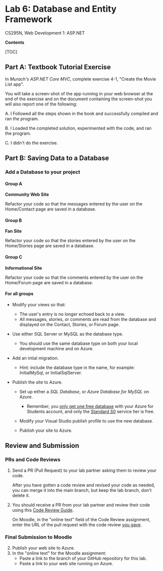 <h1>Lab 6: Database and Entity Framework</h1>

 CS295N, Web Development 1: ASP.NET

**Contents**

[TOC]

## Part A: Textbook Tutorial Exercise

In *Murach's ASP.NET Core MVC*, complete exercise 4-1, "Create the Movie List app". 

You will take a screen-shot of the app running in your web browser at the end of the exercise and on the document containing the screen-shot you will also report one of the following:

A. I Followed all the steps shown in the book and successfully compiled and ran the program.

B. I Loaded the completed solution, experimented with the code, and ran the program.

C. I didn't do the exercise.



## Part B: Saving Data to a Database

### Add a Database to your project

#### Group A

**Community Web Site**

Refactor your code so that the messages entered by the user on the Home/Contact page are saved in a database.

#### Group B

**Fan Site**

Refactor your code so that the stories entered by the user on the Home/Stories page are saved in a database.

#### Group C

**Informational Site**

Refactor your code so that the comments entered by the user on the Home/Forum page are saved in a database.



#### For all groups

- Modify your views so that:
  - The user's entry is no longer echoed back to a view.
  -  All messages, stories, or comments are read from the database and displayed on the Contact, Stories, or Forum page.
- Use either SQL Server or MySQL as the database type.
  - You should use the same database type on both your local development machine and on Azure.

- Add an intial migration.
  - Hint: include the database type in the name, for example: InitialMySql, or InitialSqlServer.

- Publish the site to Azure.
  - Set up either a *SQL Database*, or *Azure Database for MySQL* on Azure.
    - Remember, you <u>only get one free database</u> with your Azure for Students account, and only the <u>Standard S0</u> service tier is free.

  - Modify your Visual Studio publish profile to use the new database.
  - Publish your site to Azure.




## Review and Submission

### PRs and Code Reviews

1. Send a PR (Pull Request) to your lab partner asking them to review your code. 

   After you have gotten a code review and revised your code as needed, you can merge it into the main branch, but keep the lab branch, don't delete it.

2. You should receive a PR from your lab partner and review their code using this [Code Review Guide](../CodeReviewGuide.html).

   On Moodle, in the "online text" field of the Code Review assignment, enter the URL of the pull request with the code review <u>you gave</u>.

### Final Submission to Moodle

2.  Publish your web site to Azure.
3.  In the "online text" for the Moodle assignment:
    - Paste a link to the branch of your GitHub repository for this lab.
    - Paste a link to your web site running on Azure.